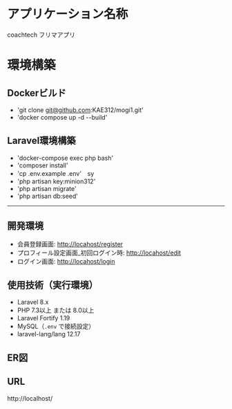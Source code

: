 # アプリケーション名称
coachtech フリマアプリ

# 環境構築

## Dockerビルド
- 'git clone git@github.com:KAE312/mogi1.git'
- 'docker compose up -d --build'


## Laravel環境構築
- 'docker-compose exec php bash'
- 'composer install'
- 'cp .env.example .env'　sy
- 'php artisan key:minion312'
- 'php artisan migrate'
- 'php artisan db:seed'

---

## 開発環境
- 会員登録画面: [http://locahost/register](http://localhost/register)
- プロフィール設定画面_初回ログイン時: [http://locahost/edit](http://localhost/edit)
- ログイン画面: [http://locahost/login](http://localhost/login)


## 使用技術（実行環境）
- Laravel 8.x  
- PHP 7.3以上 または 8.0以上  
- Laravel Fortify 1.19  
- MySQL（`.env` で接続設定）  
- laravel-lang/lang 12.17  


## ER図

## URL 
http://localhost/

